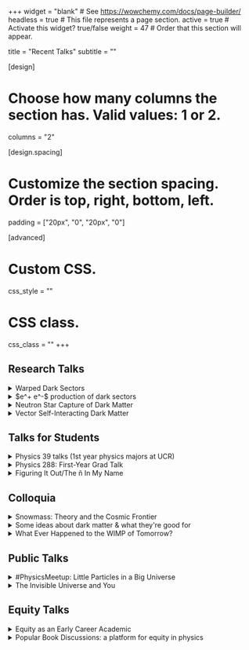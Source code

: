 +++
widget = "blank"  # See https://wowchemy.com/docs/page-builder/
headless = true  # This file represents a page section.
active = true  # Activate this widget? true/false
weight = 47  # Order that this section will appear.

title = "Recent Talks"
subtitle = ""

[design]
  # Choose how many columns the section has. Valid values: 1 or 2.
  columns = "2"

[design.spacing]
  # Customize the section spacing. Order is top, right, bottom, left.
  padding = ["20px", "0", "20px", "0"]

[advanced]
 # Custom CSS. 
 css_style = ""
 
 # CSS class.
 css_class = ""
+++

## Research Talks

<details>
  <summary>Warped Dark Sectors</summary>
 
<iframe width="560" height="315" src="https://www.youtube.com/embed/u0qx5Fk052Y" title="YouTube video player" frameborder="0" allow="accelerometer; autoplay; clipboard-write; encrypted-media; gyroscope; picture-in-picture" allowfullscreen></iframe>

<!-- <iframe src="//www.slideshare.net/slideshow/embed_code/key/qH1Wel73l4n5FZ" width="595" height="485" frameborder="0" marginwidth="0" marginheight="0" scrolling="no" style="border:1px solid #CCC; border-width:1px; margin-bottom:5px; max-width: 100%;" allowfullscreen> </iframe> <div style="margin-bottom:5px"> <strong> <a href="//www.slideshare.net/fliptanedo/warped-dark-sector-249262933" title="Warped Dark Sector" target="_blank">Warped Dark Sector</a> </strong> from <strong><a href="https://www.slideshare.net/fliptanedo" target="_blank">Flip Tanedo</a></strong> </div> -->

 * ACP [Rainbow of Dark Sectors](https://indico.cern.ch/event/1019224/timetable/?view=standard), Mar 2021 (short, [slides](https://www.slideshare.net/fliptanedo/warped-dark-sector-249271090))
 * KIAS HEP-PH Seminar, Nov 2020 ([slides](https://www.slideshare.net/fliptanedo/warped-dark-sector-249262933))
</details>

<details>
  <summary>$e^+ e^-$ production of dark sectors</summary>
  

<iframe src="//www.slideshare.net/slideshow/embed_code/key/63oi2ZwvITPKcU" width="595" height="485" frameborder="0" marginwidth="0" marginheight="0" scrolling="no" style="border:1px solid #CCC; border-width:1px; margin-bottom:5px; max-width: 100%;" allowfullscreen> </iframe> 

* AWLC 2020 talk, Oct 2020 ([slides](https://www.slideshare.net/fliptanedo/electron-positron-production-of-dark-sector-particles))
</details>

<details>
  <summary>Neutron Star Capture of Dark Matter</summary>
  
<iframe src="//www.slideshare.net/slideshow/embed_code/key/lK6HVWtKlUZqd3" width="595" height="485" frameborder="0" marginwidth="0" marginheight="0" scrolling="no" style="border:1px solid #CCC; border-width:1px; margin-bottom:5px; max-width: 100%;" allowfullscreen> </iframe> 

 * Brookhaven National Lab HEP Seminar, June 2021 ([slides](https://www.slideshare.net/fliptanedo/dark-matter-heating-of-neutron-stars))
 * Talk
</details>

<details>
  <summary>Vector Self-Interacting Dark Matter</summary>
  
<iframe src="//www.slideshare.net/slideshow/embed_code/key/BJailwPCSAsCEA" width="595" height="485" frameborder="0" marginwidth="0" marginheight="0" scrolling="no" style="border:1px solid #CCC; border-width:1px; margin-bottom:5px; max-width: 100%;" allowfullscreen> </iframe> 

 * Mitchell Institute/Texas A&M, May 2019 ([slides](https://www.slideshare.net/fliptanedo/vector-selfinteracting-dark-matter))
 * Mitchell Conference, May 2019 (short, [slides](https://www.slideshare.net/fliptanedo/vector-selfinteracting-dark-matter-249272214))
</details>


## Talks for Students


<details>
  <summary>Physics 39 talks (1st year physics majors at UCR)</summary>
  
  <iframe src="//www.slideshare.net/slideshow/embed_code/key/43ExzvTRUqB8X2" width="595" height="485" frameborder="0" marginwidth="0" marginheight="0" scrolling="no" style="border:1px solid #CCC; border-width:1px; margin-bottom:5px; max-width: 100%;" allowfullscreen> </iframe> 

 * 2017: I Have No Idea ([slides](https://www.slideshare.net/fliptanedo/p39-i-have-no-idea))
 * 2018: How to :scream:-up your academic career ([slides](https://www.slideshare.net/fliptanedo/p39-how-to-f-up-your-academic-career))
 * 2019: How to fail as a physics major ([slides](https://www.slideshare.net/fliptanedo/p39-how-to-fail-as-a-physics-major))
 * 2020: The secret syllabus ([slides](https://www.slideshare.net/fliptanedo/p39-the-secret-syllabus))
</details>

<details>
  <summary>Physics 288: First-Year Grad Talk</summary>

  <iframe src="//www.slideshare.net/slideshow/embed_code/key/J6sQ3kKfgbfECA" width="595" height="485" frameborder="0" marginwidth="0" marginheight="0" scrolling="no" style="border:1px solid #CCC; border-width:1px; margin-bottom:5px; max-width: 100%;" allowfullscreen> </iframe> 
</details>

<details>
  <summary>Figuring It Out/The ñ In My Name</summary>

  <small>
  Reflections on non-physics challenges in a physics career; a case study on aspects of equity in physics. Geared toward undergraduates.
  </small>

<iframe width="560" height="315" src="https://www.youtube.com/embed/j0qZXR_eXXs" title="YouTube video player" frameborder="0" allow="accelerometer; autoplay; clipboard-write; encrypted-media; gyroscope; picture-in-picture" allowfullscreen></iframe>

  * [UCR CAMP](https://stem.ucr.edu/research-opportunities/camp) 2021 ([slides](https://www.slideshare.net/fliptanedo/the-in-my-name))
  * BU/UCSB REU 2020 ([slides](https://www.slideshare.net/fliptanedo/figuring-it-out-249277101))
  * [UCR CAMP](https://stem.ucr.edu/research-opportunities/camp)
</details>


## Colloquia

<details>
  <summary>Snowmass: Theory and the Cosmic Frontier</summary>
  <iframe src="//www.slideshare.net/slideshow/embed_code/key/cJmqYUgJ9WwEwx" width="595" height="485" frameborder="0" marginwidth="0" marginheight="0" scrolling="no" style="border:1px solid #CCC; border-width:1px; margin-bottom:5px; max-width: 100%;" allowfullscreen> </iframe> 
</details>

<details>
  <summary>Some ideas about dark matter & what they're good for</summary>
 <!-- https://www.youtube.com/watch?v=0wG1XdTF07c&feature=emb_title -->

  <iframe width="560" height="315" src="https://www.youtube.com/embed/0wG1XdTF07c" title="YouTube video player" frameborder="0" allow="accelerometer; autoplay; clipboard-write; encrypted-media; gyroscope; picture-in-picture" allowfullscreen></iframe>

</details>

<details>
  <summary>What Ever Happened to the WIMP of Tomorrow?</summary>
 
<iframe src="//www.slideshare.net/slideshow/embed_code/key/ysC7ddWXc4wgXA" width="595" height="485" frameborder="0" marginwidth="0" marginheight="0" scrolling="no" style="border:1px solid #CCC; border-width:1px; margin-bottom:5px; max-width: 100%;" allowfullscreen> </iframe> 

 * Cornell Physics Colloquium, Oct 2020 ([slides](https://www.slideshare.net/fliptanedo/whatever-happened-to-the-wimp-of-tomorrow-249277778))
 * UCR Physics Colloquium, Oct 2019
 * Aspen Center for Physics Colloquium, June 2019
 * ASU Colloquium (student selected speaker), Apr 2019 
 * NIP Diliman (Philippines) Colloquium, May 2019
</details>



## Public Talks



<details>
  <summary>#PhysicsMeetup: Little Particles in a Big Universe</summary>
<iframe src="https://www.facebook.com/plugins/video.php?height=314&href=https%3A%2F%2Fwww.facebook.com%2Fphysicsmeetup%2Fvideos%2F348458656835312%2F&show_text=false&width=560&t=0" width="560" height="314" style="border:none;overflow:hidden" scrolling="no" frameborder="0" allowfullscreen="true" allow="autoplay; clipboard-write; encrypted-media; picture-in-picture; web-share" allowFullScreen="true"></iframe>
</details>

<details>
  <summary>The Invisible Universe and You</summary>

<iframe src="//www.slideshare.net/slideshow/embed_code/key/xLaWYB2y9XjnPi" width="595" height="485" frameborder="0" marginwidth="0" marginheight="0" scrolling="no" style="border:1px solid #CCC; border-width:1px; margin-bottom:5px; max-width: 100%;" allowfullscreen> </iframe> 

  * UCR Hellman Fellows Symposium, March 2021 ([slides](https://www.slideshare.net/fliptanedo/the-invisible-universe-and-you))
</details>

## Equity Talks




<!--  -->

<details>
  <summary>Equity as an Early Career Academic</summary>
<iframe src="//www.slideshare.net/slideshow/embed_code/key/zFMCB1PhYJWqOU" width="595" height="485" frameborder="0" marginwidth="0" marginheight="0" scrolling="no" style="border:1px solid #CCC; border-width:1px; margin-bottom:5px; max-width: 100%;" allowfullscreen> </iframe> 
</details>


<details>
  <summary>Popular Book Discussions: a platform for equity in physics
</summary>
<iframe src="//www.slideshare.net/slideshow/embed_code/key/cKk5XHAVZhxBOl" width="595" height="485" frameborder="0" marginwidth="0" marginheight="0" scrolling="no" style="border:1px solid #CCC; border-width:1px; margin-bottom:5px; max-width: 100%;" allowfullscreen> </iframe>
</details>

<!-- <details>
  <summary>Attending to Diversity in the Classroom</summary>

<iframe src="//www.slideshare.net/slideshow/embed_code/key/jMmTfXVICvAGW6" width="595" height="485" frameborder="0" marginwidth="0" marginheight="0" scrolling="no" style="border:1px solid #CCC; border-width:1px; margin-bottom:5px; max-width: 100%;" allowfullscreen> </iframe> 

  * UCR Summer Physics Teacher Academy Meeting, Feb 2019 ([slides](https://www.slideshare.net/fliptanedo/attending-to-diversity-in-the-physics-classroom))
</details> -->